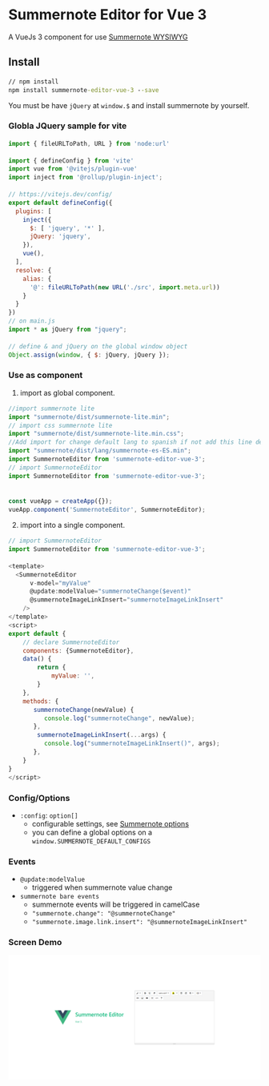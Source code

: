 # Summernote Editor for Vue 3

A VueJs 3 component for use [Summernote WYSIWYG](https://summernote.org/)

## Install
``` cmd
// npm install
npm install summernote-editor-vue-3 --save
```

You must be have `jQuery` at `window.$` and install summernote by yourself.


### Globla JQuery sample for vite
``` javascript
import { fileURLToPath, URL } from 'node:url'

import { defineConfig } from 'vite'
import vue from '@vitejs/plugin-vue'
import inject from '@rollup/plugin-inject';

// https://vitejs.dev/config/
export default defineConfig({
  plugins: [
    inject({
      $: [ 'jquery', '*' ],
      jQuery: 'jquery',
    }),
    vue(),
  ],
  resolve: {
    alias: {
      '@': fileURLToPath(new URL('./src', import.meta.url))
    }
  }
})
// on main.js 
import * as jQuery from "jquery";

// define & and jQuery on the global window object
Object.assign(window, { $: jQuery, jQuery });
```
### Use as component
1. import as global component.
``` javascript
//import summernote lite
import "summernote/dist/summernote-lite.min";
// import css summernote lite
import "summernote/dist/summernote-lite.min.css";
//Add import for change default lang to spanish if not add this line default lang is English
import "summernote/dist/lang/summernote-es-ES.min";
import SummernoteEditor from 'summernote-editor-vue-3';
// import SummernoteEditor
import SummernoteEditor from 'summernote-editor-vue-3';


const vueApp = createApp({});
vueApp.component('SummernoteEditor', SummernoteEditor);

```

2. import into a single component.
``` javascript
// import SummernoteEditor
import SummernoteEditor from 'summernote-editor-vue-3';

<template>
  <SummernoteEditor
      v-model="myValue"
      @update:modelValue="summernoteChange($event)"
      @summernoteImageLinkInsert="summernoteImageLinkInsert"
    />
</template>
<script>
export default {
    // declare SummernoteEditor
    components: {SummernoteEditor},
    data() {
        return {
            myValue: '',
        }
    },
    methods: {
       summernoteChange(newValue) {
          console.log("summernoteChange", newValue);
       },
        summernoteImageLinkInsert(...args) {
          console.log("summernoteImageLinkInsert()", args);
       },
    }
}
</script>
```


### Config/Options
- `:config`: `option[]`
  - configurable settings, see [Summernote options](https://summernote.org/deep-dive/)
  - you can define a global options on a `window.SUMMERNOTE_DEFAULT_CONFIGS`

### Events
- `@update:modelValue`
  - triggered when summernote value change
- `summernote bare events`
  - summernote events will be triggered in camelCase
  - `"summernote.change": "@summernoteChange"`
  - `"summernote.image.link.insert": "@summernoteImageLinkInsert"`

### Screen Demo
![alt text](https://github.com/CesarZuniga/vue3-summernote-editor/blob/master/demo-summmernote-editor/public/demo.png)